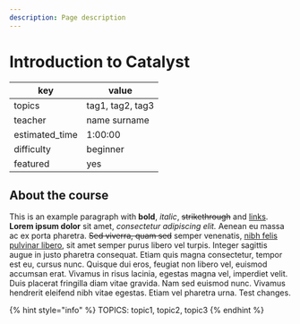 ```yaml
---
description: Page description
---
```


# Introduction to Catalyst

| key             | value            |
| --------------- | ---------------- |
| topics          | tag1, tag2, tag3 |
| teacher         | name surname     |
| estimated\_time | 1:00:00          |
| difficulty      | beginner         |
| featured        | yes              |

## About the course

This is an example paragraph with **bold**, _italic_, ~~strikethrough~~ and [links](./#heading-1). **Lorem ipsum dolor** sit amet, _consectetur adipiscing elit._ Aenean eu massa ac ex porta pharetra. ~~Sed viverra, quam sed~~ semper venenatis, [nibh felis pulvinar libero](./#heading-1), sit amet semper purus libero vel turpis. Integer sagittis augue in justo pharetra consequat. Etiam quis magna consectetur, tempor est eu, cursus nunc. Quisque dui eros, feugiat non libero vel, euismod accumsan erat. Vivamus in risus lacinia, egestas magna vel, imperdiet velit. Duis placerat fringilla diam vitae gravida. Nam sed euismod nunc. Vivamus hendrerit eleifend nibh vitae egestas. Etiam vel pharetra urna. Test changes.



{% hint style="info" %}
TOPICS: topic1, topic2, topic3
{% endhint %}
